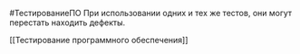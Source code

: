 #ТестированиеПО 
При использовании одних и тех же тестов, они могут перестать находить дефекты.

[[Тестирование программного обеспечения]]